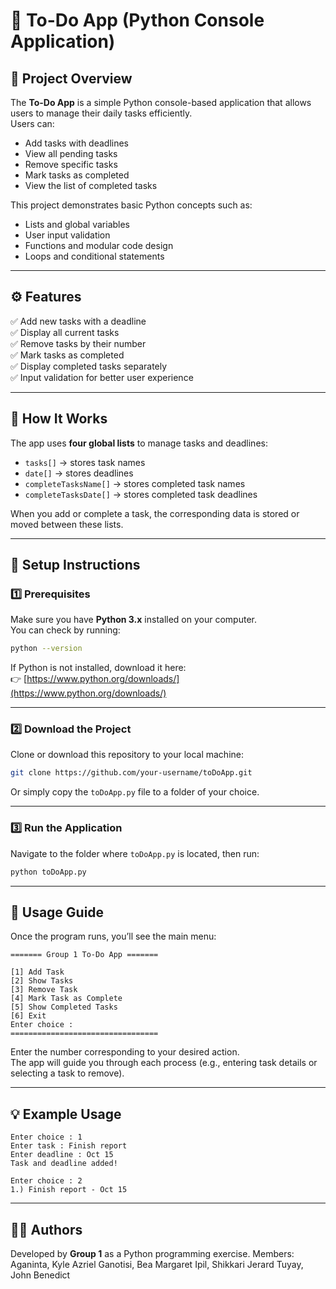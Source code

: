 # 📝 To-Do App (Python Console Application)

## 📖 Project Overview
The **To-Do App** is a simple Python console-based application that allows users to manage their daily tasks efficiently.  
Users can:
- Add tasks with deadlines  
- View all pending tasks  
- Remove specific tasks  
- Mark tasks as completed  
- View the list of completed tasks  

This project demonstrates basic Python concepts such as:
- Lists and global variables  
- User input validation  
- Functions and modular code design  
- Loops and conditional statements  

---

## ⚙️ Features
✅ Add new tasks with a deadline  
✅ Display all current tasks  
✅ Remove tasks by their number  
✅ Mark tasks as completed  
✅ Display completed tasks separately  
✅ Input validation for better user experience  

---

## 🧠 How It Works
The app uses **four global lists** to manage tasks and deadlines:
- `tasks[]` → stores task names  
- `date[]` → stores deadlines  
- `completeTasksName[]` → stores completed task names  
- `completeTasksDate[]` → stores completed task deadlines  

When you add or complete a task, the corresponding data is stored or moved between these lists.

---

## 🚀 Setup Instructions

### 1️⃣ Prerequisites
Make sure you have **Python 3.x** installed on your computer.  
You can check by running:
```bash
python --version
```

If Python is not installed, download it here:  
👉 [https://www.python.org/downloads/](https://www.python.org/downloads/)

---

### 2️⃣ Download the Project
Clone or download this repository to your local machine:
```bash
git clone https://github.com/your-username/toDoApp.git
```
Or simply copy the `toDoApp.py` file to a folder of your choice.

---

### 3️⃣ Run the Application
Navigate to the folder where `toDoApp.py` is located, then run:
```bash
python toDoApp.py
```

---

## 🧭 Usage Guide

Once the program runs, you’ll see the main menu:
```
======= Group 1 To-Do App =======

[1] Add Task
[2] Show Tasks
[3] Remove Task
[4] Mark Task as Complete
[5] Show Completed Tasks
[6] Exit
Enter choice :
=================================
```

Enter the number corresponding to your desired action.  
The app will guide you through each process (e.g., entering task details or selecting a task to remove).

---

## 💡 Example Usage
```
Enter choice : 1
Enter task : Finish report
Enter deadline : Oct 15
Task and deadline added!

Enter choice : 2
1.) Finish report - Oct 15
```

---

## 👨‍💻 Authors
Developed by **Group 1** as a Python programming exercise.
Members: 
    Aganinta, Kyle Azriel
    Ganotisi, Bea Margaret
    Ipil, Shikkari Jerard
    Tuyay, John Benedict
